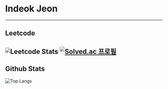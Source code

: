 # Indeok Jeon
----
<!--
**indeokiya/indeokiya** is a ✨ _special_ ✨ repository because its `README.md` (this file) appears on your GitHub profile.

Here are some ideas to get you started:

- 🔭 I’m currently working on ...
- 🌱 I’m currently learning ...
- 👯 I’m looking to collaborate on ...
- 🤔 I’m looking for help with ...
- 💬 Ask me about ...
- 📫 How to reach me: ...
- 😄 Pronouns: ...
- ⚡ Fun fact: ...
-->

## Leetcode
![Leetcode Stats](https://leetcard.jacoblin.cool/indeokiya?ext=activity)
[![Solved.ac
프로필](http://mazassumnida.wtf/api/mini/generate_badge?boj=indeokiya)](https://solved.ac/indeokiya)
----
## Github Stats
![Top Langs](https://github-readme-stats.vercel.app/api/top-langs/?username=indeokiya&layout=compact&theme=dark)
